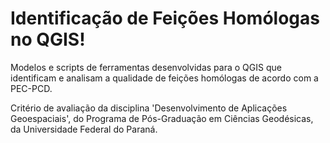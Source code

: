 # Identificação de Feições Homólogas no QGIS!
Modelos e scripts de ferramentas desenvolvidas para o QGIS que identificam e analisam a qualidade de feições homólogas de acordo com a PEC-PCD.  

Critério de avaliação da disciplina 'Desenvolvimento de Aplicações Geoespaciais', do Programa de Pós-Graduação em Ciências Geodésicas, da Universidade Federal do Paraná.
